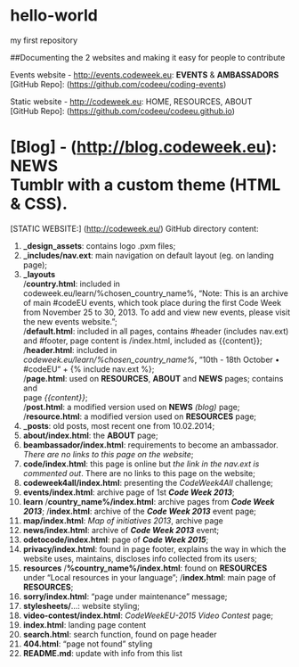 # hello-world
my first repository

##Documenting the 2 websites and making it easy for people to contribute

Events website - http://events.codeweek.eu: **EVENTS** & **AMBASSADORS**  
[GitHub Repo]: (https://github.com/codeeu/coding-events)   

Static website - http://codeweek.eu: HOME, RESOURCES, ABOUT  
[GitHub Repo]: (https://github.com/codeeu/codeeu.github.io)  

[Blog] - (http://blog.codeweek.eu): NEWS  
Tumblr with a custom theme (HTML & CSS).  
==================================================================



[STATIC WEBSITE:] (http://codeweek.eu/) GitHub directory content:

1. **_design_assets**: contains logo .pxm files;
2. **_includes/nav.ext**: main navigation on default layout (eg. on landing page);
3. **_layouts**  
    /**country.html**: included in codeweek.eu/learn/%chosen_country_name%, “Note: This is an archive of main #codeEU events, which took place during the first Code Week from November 25 to 30, 2013. To add and view new events, please visit the new events website.”;  
    /**default.html**: included in all pages, contains #header (includes nav.ext) and #footer, page content is /index.html, included as {{content}};  
    /**header.html**: included in _codeweek.eu/learn/%chosen\_country\_name%_, “10th - 18th October • #codeEU“ + {% include nav.ext %};  
    /**page.html**: used on **RESOURCES**, **ABOUT** and **NEWS** pages; contains _<section id="page-title">_ and _<section id="content">_ page _{{content}}_;  
    /**post.html**: a modified version used on **NEWS** _(blog)_ page;  
    /**resource.html**: a modified version used on **RESOURCES** page;  
4. **_posts**: old posts, most recent one from 10.02.2014;
5. **about/index.html**: the **ABOUT** page;
6. **beambassador/index.html**: requirements to become an ambassador. _There are no links to this page on the website_;
7. **code/index.html**: this page is online but _the link in the nav.ext is commented out_. There are no links to this page on the website;
8. **codeweek4all/index.html**: presenting the _CodeWeek4All_ challenge;
9. **events/index.html**: archive page of 1st **_Code Week 2013_**;
10. **learn**
/**country_name%/index.html**: archive pages from **_Code Week 2013_**;
/**index.html**: archive of the **_Code Week 2013_** event page;
11. **map/index.html**: _Map of initiatives 2013_, archive page
12. **news/index.html**: archive of **_Code Week 2013_** event;
13. **odetocode/index.html**: page of **_Code Week 2015_**;
14. **privacy/index.html**: found in page footer, explains the way in which the website uses, maintains, discloses info collected from its users;
15. **resources**
    /**%country_name%/index.html**: found on **RESOURCES** under “Local resources in your language”;
    /**index.html**: main page of **RESOURCES**;
16. **sorry/index.html**: “page under maintenance” message;
17. **stylesheets/**…: website styling;
18. **video-contest/index.html**: _CodeWeekEU-2015 Video Contest_ page;
19. **index.html**: landing page content
20. **search.html**: search function, found on page header
21. **404.html**: “page not found” styling
22. **README.md**: update with info from this list





